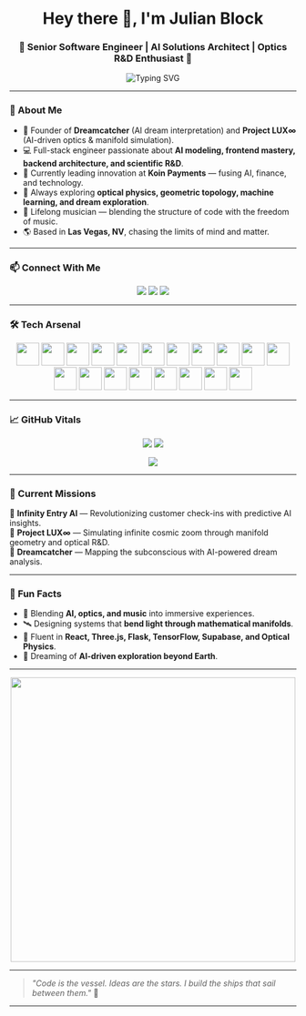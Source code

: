 <h1 align="center">Hey there 👋, I'm Julian Block</h1>
<h3 align="center">🚀 Senior Software Engineer | AI Solutions Architect | Optics R&D Enthusiast 🚀</h3>

<p align="center">
  <img src="https://readme-typing-svg.demolab.com?font=Fira+Code&size=24&pause=1000&color=58A6FF&center=true&vCenter=true&width=600&lines=Building+AI-powered+systems+%F0%9F%9A%80;Crafting+the+future+of+Optics+%26+Dream+Analysis+%F0%9F%92%A1;Transforming+code+into+art+and+innovation+%F0%9F%8E%A8;Turning+visions+into+reality+with+AI+%F0%9F%8C%9D" alt="Typing SVG" />
</p>

---

### 🚀 About Me
- 🧠 Founder of **Dreamcatcher** (AI dream interpretation) and **Project LUX∞** (AI-driven optics & manifold simulation).
- 💻 Full-stack engineer passionate about **AI modeling, frontend mastery, backend architecture, and scientific R&D**.
- 🔭 Currently leading innovation at **Koin Payments** — fusing AI, finance, and technology.
- 🎯 Always exploring **optical physics, geometric topology, machine learning, and dream exploration**.
- 🎵 Lifelong musician — blending the structure of code with the freedom of music.
- 🌎 Based in **Las Vegas, NV**, chasing the limits of mind and matter.

---

### 📫 Connect With Me
<p align="center">
  <a href="https://jblocktech.com"><img src="https://img.shields.io/badge/Website-000000?style=for-the-badge&logo=About.me&logoColor=white" /></a>
  <a href="https://linkedin.com/in/julianblock"><img src="https://img.shields.io/badge/LinkedIn-0077B5?style=for-the-badge&logo=linkedin&logoColor=white" /></a>
  <a href="https://github.com/Julianblock"><img src="https://img.shields.io/badge/GitHub-100000?style=for-the-badge&logo=github&logoColor=white" /></a>
</p>

---

### 🛠️ Tech Arsenal

<p align="center">
  <img src="https://cdn.jsdelivr.net/gh/devicons/devicon/icons/react/react-original.svg" width="40" height="40" />
  <img src="https://cdn.jsdelivr.net/gh/devicons/devicon/icons/nextjs/nextjs-original.svg" width="40" height="40" />
  <img src="https://cdn.jsdelivr.net/gh/devicons/devicon/icons/vuejs/vuejs-original.svg" width="40" height="40" />
  <img src="https://cdn.jsdelivr.net/gh/devicons/devicon/icons/typescript/typescript-original.svg" width="40" height="40" />
  <img src="https://cdn.jsdelivr.net/gh/devicons/devicon/icons/javascript/javascript-original.svg" width="40" height="40" />
  <img src="https://cdn.jsdelivr.net/gh/devicons/devicon/icons/nodejs/nodejs-original.svg" width="40" height="40" />
  <img src="https://cdn.jsdelivr.net/gh/devicons/devicon/icons/python/python-original.svg" width="40" height="40" />
  <img src="https://cdn.jsdelivr.net/gh/devicons/devicon/icons/flask/flask-original.svg" width="40" height="40" />
  <img src="https://cdn.jsdelivr.net/gh/devicons/devicon/icons/docker/docker-original.svg" width="40" height="40" />
  <img src="https://cdn.jsdelivr.net/gh/devicons/devicon/icons/kubernetes/kubernetes-plain.svg" width="40" height="40" />
  <img src="https://cdn.jsdelivr.net/gh/devicons/devicon/icons/mysql/mysql-original.svg" width="40" height="40" />
  <img src="https://cdn.jsdelivr.net/gh/devicons/devicon/icons/aws/aws-original.svg" width="40" height="40" />
  <img src="https://cdn.jsdelivr.net/gh/devicons/devicon/icons/graphql/graphql-plain.svg" width="40" height="40" />
  <img src="https://cdn.jsdelivr.net/gh/devicons/devicon/icons/git/git-original.svg" width="40" height="40" />
  <img src="https://cdn.jsdelivr.net/gh/devicons/devicon/icons/csharp/csharp-original.svg" width="40" height="40" />
  <img src="https://cdn.jsdelivr.net/gh/devicons/devicon/icons/threejs/threejs-original.svg" width="40" height="40" />
  <img src="https://cdn.jsdelivr.net/gh/devicons/devicon/icons/opengl/opengl-original.svg" width="40" height="40" />
  <img src="https://cdn.jsdelivr.net/gh/devicons/devicon/icons/debian/debian-original.svg" width="40" height="40" />
  <img src="https://cdn.jsdelivr.net/gh/devicons/devicon/icons/figma/figma-original.svg" width="40" height="40" />
</p>

---

### 📈 GitHub Vitals

<p align="center">
  <img src="https://github-readme-stats.vercel.app/api?username=Julianblock&show_icons=true&theme=tokyonight&hide=prs&count_private=true" />
  <img src="https://github-readme-streak-stats.herokuapp.com?user=Julianblock&theme=tokyonight&date_format=M%20j%5B%2C%20Y%5D" />
</p>

<p align="center">
  <img src="https://github-readme-stats.vercel.app/api/top-langs/?username=Julianblock&layout=compact&theme=tokyonight" />
</p>

---

### 🌌 Current Missions
🚀 **Infinity Entry AI** — Revolutionizing customer check-ins with predictive AI insights.  
🔭 **Project LUX∞** — Simulating infinite cosmic zoom through manifold geometry and optical R&D.  
🌙 **Dreamcatcher** — Mapping the subconscious with AI-powered dream analysis.

---

### 🧠 Fun Facts
- 🎨 Blending **AI, optics, and music** into immersive experiences.
- 🛰️ Designing systems that **bend light through mathematical manifolds**.
- 💬 Fluent in **React, Three.js, Flask, TensorFlow, Supabase, and Optical Physics**.
- 🚀 Dreaming of **AI-driven exploration beyond Earth**.

---

<p align="center">
  <img src="https://media.giphy.com/media/iicDrNGWxHmDrIni6j/giphy.gif" width="500" />
</p>

---

> *"Code is the vessel. Ideas are the stars. I build the ships that sail between them."* 🌌

---
